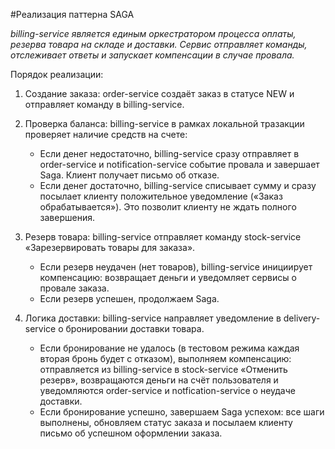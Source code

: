 #Реализация паттерна SAGA

*billing-service является единым оркестратором процесса оплаты, резерва товара на складе и доставки.  Сервис отправляет команды, отслеживает ответы и запускает компенсации в случае провала.*

Порядок реализации:

1.	Создание заказа: order-service создаёт заказ в статусе NEW и отправляет команду в billing-service.

2.	Проверка баланса: billing-service в рамках локальной тразакции проверяет наличие средств на счете:
	- Если денег недостаточно, billing-service сразу отправляет в order-service и notification-service событие провала и завершает Saga. Клиент получает письмо об отказе.
	- Если денег достаточно, billing-service списывает сумму и сразу посылает клиенту положительное уведомление («Заказ обрабатывается»). Это позволит клиенту не ждать полного завершения.

3.	Резерв товара: billing-service отправляет команду stock-service «Зарезервировать товары для заказа».
	- Если резерв неудачен (нет товаров), billing-service инициирует компенсацию: возвращает деньги и  уведомляет сервисы о провале заказа. 
	- Если резерв успешен, продолжаем Saga.

4. Логика доставки: billing-service направляет уведомление в delivery-service о бронировании доставки товара.
	- Если бронирование не удалось (в тестовом режима каждая вторая бронь будет с отказом), выполняем компенсацию: отправляется из billing-service в stock-service «Отменить резерв», возвращаются деньги на счёт пользователя и уведомляются order-service и notfication-service о неудаче доставки.
	- Если бронирование успешно, завершаем Saga успехом: все шаги выполнены, обновляем статус заказа и посылаем клиенту письмо об успешном оформлении заказа.
